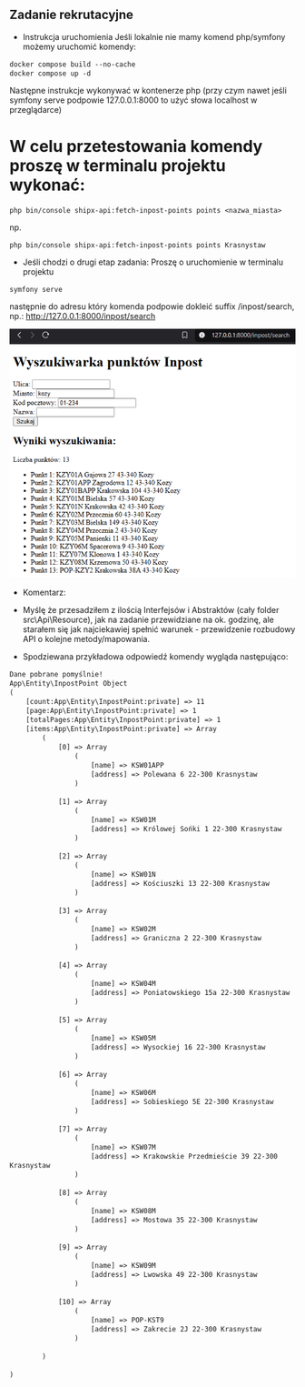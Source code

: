 ## Zadanie rekrutacyjne

* Instrukcja uruchomienia
Jeśli lokalnie nie mamy komend php/symfony możemy uruchomić komendy:
```
docker compose build --no-cache
docker compose up -d
```
Następne instrukcje wykonywać w kontenerze php (przy czym nawet jeśli symfony serve podpowie 127.0.0.1:8000 to użyć słowa localhost w przeglądarce)

# W celu przetestowania komendy proszę w terminalu projektu wykonać:
```
php bin/console shipx-api:fetch-inpost-points points <nazwa_miasta>
```
np.
```
php bin/console shipx-api:fetch-inpost-points points Krasnystaw
```

* Jeśli chodzi o drugi etap zadania:
Proszę o uruchomienie w terminalu projektu
```
symfony serve
```
następnie do adresu który komenda podpowie dokleić suffix /inpost/search, np.:
http://127.0.0.1:8000/inpost/search

![przykladowe dzialanie](/example.png)

* Komentarz:
* Myślę że przesadziłem z ilością Interfejsów i Abstraktów (cały folder src\Api\Resource),
jak na zadanie przewidziane na ok. godzinę,
ale starałem się jak najciekawiej spełnić warunek - przewidzenie rozbudowy API o kolejne metody/mapowania.


* Spodziewana przykładowa odpowiedź komendy wygląda następująco:
```
Dane pobrane pomyślnie!
App\Entity\InpostPoint Object
(
    [count:App\Entity\InpostPoint:private] => 11
    [page:App\Entity\InpostPoint:private] => 1
    [totalPages:App\Entity\InpostPoint:private] => 1
    [items:App\Entity\InpostPoint:private] => Array
        (
            [0] => Array
                (
                    [name] => KSW01APP
                    [address] => Polewana 6 22-300 Krasnystaw
                )

            [1] => Array
                (
                    [name] => KSW01M
                    [address] => Królowej Sońki 1 22-300 Krasnystaw
                )

            [2] => Array
                (
                    [name] => KSW01N
                    [address] => Kościuszki 13 22-300 Krasnystaw
                )

            [3] => Array
                (
                    [name] => KSW02M
                    [address] => Graniczna 2 22-300 Krasnystaw
                )

            [4] => Array
                (
                    [name] => KSW04M
                    [address] => Poniatowskiego 15a 22-300 Krasnystaw
                )

            [5] => Array
                (
                    [name] => KSW05M
                    [address] => Wysockiej 16 22-300 Krasnystaw
                )

            [6] => Array
                (
                    [name] => KSW06M
                    [address] => Sobieskiego 5E 22-300 Krasnystaw
                )

            [7] => Array
                (
                    [name] => KSW07M
                    [address] => Krakowskie Przedmieście 39 22-300 Krasnystaw
                )

            [8] => Array
                (
                    [name] => KSW08M
                    [address] => Mostowa 35 22-300 Krasnystaw
                )

            [9] => Array
                (
                    [name] => KSW09M
                    [address] => Lwowska 49 22-300 Krasnystaw
                )

            [10] => Array
                (
                    [name] => POP-KST9
                    [address] => Zakrecie 2J 22-300 Krasnystaw
                )

        )

)
```
